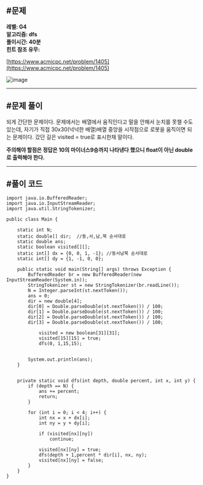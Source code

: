 ## **#문제**         

**레벨: G4  
알고리즘: dfs**  
**풀이시간: 40분  
힌트 참조 유무:**

[https://www.acmicpc.net/problem/1405](https://www.acmicpc.net/problem/1405)

![image](https://github.com/user-attachments/assets/369c8ff7-c0ae-44e4-a4c0-c641ea665b90)

---

## **#문제 풀이**        

되게 간단한 문제이다. 문제에서는 배열에서 움직인다고 말을 안해서 눈치를 못챌 수도 있는데, 자기가 직접 30x30(넉넉한 배열)배열 중앙을 시작점으로 로봇을 움직이면 되는 문제이다. 갔던 길은 visited = true로 표시한채 말이다.

**주의해야 할점은 정답은 10의 마이너스9승까지 나타낸다 했으니 float이 아닌 double로 출력해야 한다.**

---

## **#풀이 코드**      

```
import java.io.BufferedReader;
import java.io.InputStreamReader;
import java.util.StringTokenizer;

public class Main {

    static int N;
    static double[] dir;  //동,서,남,북 순서대로
    static double ans;
    static boolean visited[][];
    static int[] dx = {0, 0, 1, -1}; //동서남북 순서대로
    static int[] dy = {1, -1, 0, 0};

    public static void main(String[] args) throws Exception {
        BufferedReader br = new BufferedReader(new InputStreamReader(System.in));
        StringTokenizer st = new StringTokenizer(br.readLine());
        N = Integer.parseInt(st.nextToken());
        ans = 0;
        dir = new double[4];
        dir[0] = Double.parseDouble(st.nextToken()) / 100;
        dir[1] = Double.parseDouble(st.nextToken()) / 100;
        dir[2] = Double.parseDouble(st.nextToken()) / 100;
        dir[3] = Double.parseDouble(st.nextToken()) / 100;

            visited = new boolean[31][31];
            visited[15][15] = true;
            dfs(0, 1,15,15);


        System.out.println(ans);
    }


    private static void dfs(int depth, double percent, int x, int y) { 
        if (depth == N) {
            ans += percent;
            return;
        }

        for (int i = 0; i < 4; i++) {
            int nx = x + dx[i];
            int ny = y + dy[i];

            if (visited[nx][ny])
                continue;

            visited[nx][ny] = true;
            dfs(depth + 1,percent * dir[i], nx, ny);
            visited[nx][ny] = false;
        }
    }
}
```
